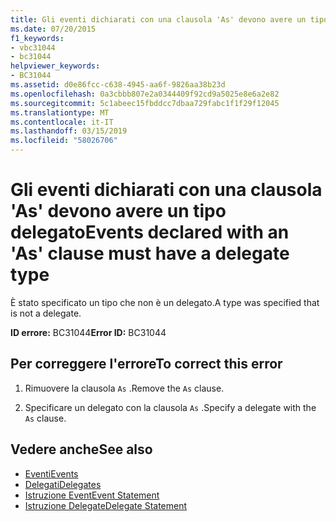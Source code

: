 ```yaml
---
title: Gli eventi dichiarati con una clausola 'As' devono avere un tipo delegato
ms.date: 07/20/2015
f1_keywords:
- vbc31044
- bc31044
helpviewer_keywords:
- BC31044
ms.assetid: d0e86fcc-c638-4945-aa6f-9826aa38b23d
ms.openlocfilehash: 0a3cbbb807e2a0344409f92cd9a5025e8e6a2e82
ms.sourcegitcommit: 5c1abeec15fbddcc7dbaa729fabc1f1f29f12045
ms.translationtype: MT
ms.contentlocale: it-IT
ms.lasthandoff: 03/15/2019
ms.locfileid: "58026706"
---
```

# <a name="events-declared-with-an-as-clause-must-have-a-delegate-type"></a><span data-ttu-id="48741-102">Gli eventi dichiarati con una clausola 'As' devono avere un tipo delegato</span><span class="sxs-lookup"><span data-stu-id="48741-102">Events declared with an 'As' clause must have a delegate type</span></span>
<span data-ttu-id="48741-103">È stato specificato un tipo che non è un delegato.</span><span class="sxs-lookup"><span data-stu-id="48741-103">A type was specified that is not a delegate.</span></span>  
  
 <span data-ttu-id="48741-104">**ID errore:** BC31044</span><span class="sxs-lookup"><span data-stu-id="48741-104">**Error ID:** BC31044</span></span>  
  
## <a name="to-correct-this-error"></a><span data-ttu-id="48741-105">Per correggere l'errore</span><span class="sxs-lookup"><span data-stu-id="48741-105">To correct this error</span></span>  
  
1.  <span data-ttu-id="48741-106">Rimuovere la clausola `As` .</span><span class="sxs-lookup"><span data-stu-id="48741-106">Remove the `As` clause.</span></span>  
  
2.  <span data-ttu-id="48741-107">Specificare un delegato con la clausola `As` .</span><span class="sxs-lookup"><span data-stu-id="48741-107">Specify a delegate with the `As` clause.</span></span>  
  
## <a name="see-also"></a><span data-ttu-id="48741-108">Vedere anche</span><span class="sxs-lookup"><span data-stu-id="48741-108">See also</span></span>

- [<span data-ttu-id="48741-109">Eventi</span><span class="sxs-lookup"><span data-stu-id="48741-109">Events</span></span>](../../visual-basic/programming-guide/language-features/events/index.md)
- [<span data-ttu-id="48741-110">Delegati</span><span class="sxs-lookup"><span data-stu-id="48741-110">Delegates</span></span>](../../visual-basic/programming-guide/language-features/delegates/index.md)
- [<span data-ttu-id="48741-111">Istruzione Event</span><span class="sxs-lookup"><span data-stu-id="48741-111">Event Statement</span></span>](../../visual-basic/language-reference/statements/event-statement.md)
- [<span data-ttu-id="48741-112">Istruzione Delegate</span><span class="sxs-lookup"><span data-stu-id="48741-112">Delegate Statement</span></span>](../../visual-basic/language-reference/statements/delegate-statement.md)
